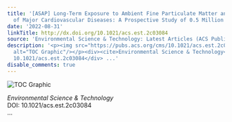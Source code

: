 ```yaml
---
title: '[ASAP] Long-Term Exposure to Ambient Fine Particulate Matter and Incidence
  of Major Cardiovascular Diseases: A Prospective Study of 0.5 Million Adults in China'
date: '2022-08-31'
linkTitle: http://dx.doi.org/10.1021/acs.est.2c03084
source: 'Environmental Science & Technology: Latest Articles (ACS Publications)'
description: '<p><img src="https://pubs.acs.org/cms/10.1021/acs.est.2c03084/asset/images/medium/es2c03084_0006.gif"
  alt="TOC Graphic"/></p><div><cite>Environmental Science & Technology</cite></div><div>DOI:
  10.1021/acs.est.2c03084</div> ...'
disable_comments: true
---
```

<p><img src="https://pubs.acs.org/cms/10.1021/acs.est.2c03084/asset/images/medium/es2c03084_0006.gif" alt="TOC Graphic"/></p><div><cite>Environmental Science & Technology</cite></div><div>DOI: 10.1021/acs.est.2c03084</div> ...